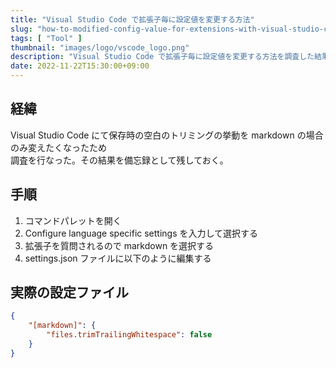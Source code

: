 ```yaml
---
title: "Visual Studio Code で拡張子毎に設定値を変更する方法"
slug: "how-to-modified-config-value-for-extensions-with-visual-studio-code"
tags: [ "Tool" ]
thumbnail: "images/logo/vscode_logo.png"
description: "Visual Studio Code で拡張子毎に設定値を変更する方法を調査した結果を備忘録として残しておく"
date: 2022-11-22T15:30:00+09:00
---
```


## 経緯

Visual Studio Code にて保存時の空白のトリミングの挙動を markdown の場合のみ変えたくなったため  
調査を行なった。その結果を備忘録として残しておく。

## 手順

1. コマンドパレットを開く
2. Configure language specific settings を入力して選択する
3. 拡張子を質問されるので markdown を選択する
4. settings.json ファイルに以下のように編集する

## 実際の設定ファイル

```json:settings.json
{
    "[markdown]": {
        "files.trimTrailingWhitespace": false
    }
}
```
